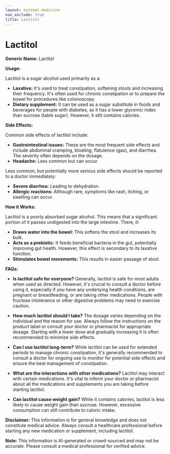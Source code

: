 ```yaml
---
layout: minimal-medicine
nav_exclude: true
title: Lactitol
---
```


# Lactitol

**Generic Name:** Lactitol

**Usage:**

Lactitol is a sugar alcohol used primarily as a:

* **Laxative:**  It's used to treat constipation, softening stools and increasing their frequency.  It's often used for chronic constipation or to prepare the bowel for procedures like colonoscopy.
* **Dietary supplement:**  It can be used as a sugar substitute in foods and beverages for people with diabetes, as it has a lower glycemic index than sucrose (table sugar).  However, it still contains calories.


**Side Effects:**

Common side effects of lactitol include:

* **Gastrointestinal issues:** These are the most frequent side effects and include abdominal cramping, bloating, flatulence (gas), and diarrhea.  The severity often depends on the dosage.
* **Headache:**  Less common but can occur.


Less common, but potentially more serious side effects should be reported to a doctor immediately:

* **Severe diarrhea:** Leading to dehydration.
* **Allergic reactions:**  Although rare, symptoms like rash, itching, or swelling can occur.


**How it Works:**

Lactitol is a poorly absorbed sugar alcohol.  This means that a significant portion of it passes undigested into the large intestine. There, it:

* **Draws water into the bowel:**  This softens the stool and increases its bulk.
* **Acts as a prebiotic:**  It feeds beneficial bacteria in the gut, potentially improving gut health.  However, this effect is secondary to its laxative function.
* **Stimulates bowel movements:** This results in easier passage of stool.


**FAQs:**

* **Is lactitol safe for everyone?**  Generally, lactitol is safe for most adults when used as directed. However, it's crucial to consult a doctor before using it, especially if you have any underlying health conditions, are pregnant or breastfeeding, or are taking other medications.  People with fructose intolerance or other digestive problems may need to exercise caution.

* **How much lactitol should I take?** The dosage varies depending on the individual and the reason for use. Always follow the instructions on the product label or consult your doctor or pharmacist for appropriate dosage. Starting with a lower dose and gradually increasing it is often recommended to minimize side effects.

* **Can I use lactitol long-term?**  While lactitol can be used for extended periods to manage chronic constipation, it's generally recommended to consult a doctor for ongoing use to monitor for potential side effects and ensure the best management of constipation.

* **What are the interactions with other medications?**  Lactitol may interact with certain medications. It's vital to inform your doctor or pharmacist about all the medications and supplements you are taking before starting lactitol.

* **Can lactitol cause weight gain?**  While it contains calories, lactitol is less likely to cause weight gain than sucrose.  However, excessive consumption can still contribute to caloric intake.


**Disclaimer:** This information is for general knowledge and does not constitute medical advice.  Always consult a healthcare professional before starting any new medication or supplement, including lactitol.


**Note:** This information is AI-generated or crowd-sourced and may not be accurate. Please consult a medical professional for verified advice.